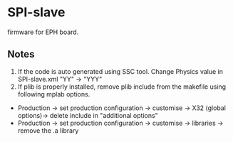 # SPI-slave
firmware for EPH board. 

Notes
----
1. If the code is auto generated using SSC tool. Change Physics value in SPI-slave.xml "YY" -> "YYY"
1. If plib is properly installed, remove plib include from the makefile using following mplab options. 
  - Production -> set production configuration -> customise -> X32 (global options)-> delete include in "additional options"
  - Production -> set production configuration -> customise -> libraries -> remove the .a library

